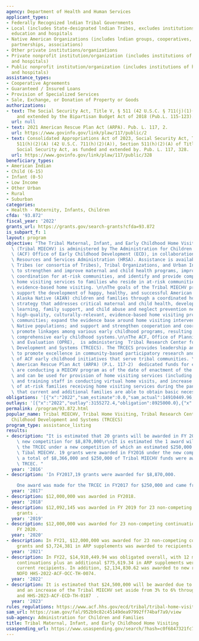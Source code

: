 ```yaml
---
agency: Department of Health and Human Services
applicant_types:
- Federally Recognized lndian Tribal Governments
- Local (includes State-designated lndian Tribes, excludes institutions of higher
  education and hospitals
- Native American Organizations (includes lndian groups, cooperatives, corporations,
  partnerships, associations)
- Other private institutions/organizations
- Private nonprofit institution/organization (includes institutions of higher education
  and hospitals)
- Public nonprofit institution/organization (includes institutions of higher education
  and hospitals)
assistance_types:
- Cooperative Agreements
- Guaranteed / Insured Loans
- Provision of Specialized Services
- Sale, Exchange, or Donation of Property or Goods
authorizations:
- text: The Social Security Act, Title V, § 511 (42 U.S.C. § 711(j)(1)(H), as funded
    and extended by the Bipartisan Budget Act of 2018 (Pub.L. 115-123).
  url: null
- text: 2021 American Rescue Plan Act (ARPA). Pub. L. 117, 2.
  url: https://www.govinfo.gov/link/plaw/117/public/2
- text: Consolidated Appropriations Act of 2023, Social Security Act, Title V, section
    511(h)(2)(A) (42 U.S.C. 711(h)(2)(A)), Section 511(h)(2)(A) of Title V of the
    Social Security Act, as funded and extended by. Pub. L. 117, 328.
  url: https://www.govinfo.gov/link/plaw/117/public/328
beneficiary_types:
- American Indian
- Child (6-15)
- Infant (0-5)
- Low Income
- Other Urban
- Rural
- Suburban
categories:
- Health - Maternity, Infants, Children
cfda: '93.872'
fiscal_year: '2022'
grants_url: https://grants.gov/search-grants?cfda=93.872
is_subpart_f: 1
layout: program
objective: "The Tribal Maternal, Infant, and Early Childhood Home Visiting Program\
  \ (Tribal MIECHV) is administered by The Administration for Children and Families\
  \ (ACF) Office of Early Childhood Development (ECD), in collaboration with the Health\
  \ Resources and Services Administration (HRSA). Assistance is available to eligible\
  \ Tribes (or consortia of Tribes), Tribal Organizations, and Urban Indian Organizations,\
  \ to strengthen and improve maternal and child health programs, improve service\
  \ coordination for at-risk communities, and identify and provide comprehensive evidence-based\
  \ home visiting services to families who reside in at-risk communities through implementing\
  \ evidence-based home visiting. \n\nThe goals of the Tribal MIECHV program are to:\
  \ support the development of happy, healthy, and successful American Indian and\
  \ Alaska Native (AIAN) children and families through a coordinated home visiting\
  \ strategy that addresses critical maternal and child health, development, early\
  \ learning, family support, and child abuse and neglect prevention needs; implement\
  \ high-quality, culturally-relevant, evidence-based home visiting programs in AIAN\
  \ communities; expand the evidence base around home visiting interventions with\
  \ Native populations; and support and strengthen cooperation and coordination and\
  \ promote linkages among various early childhood programs, resulting in coordinated,\
  \ comprehensive early childhood systems.\n\nThe ACF, Office of Planning, Research\
  \ and Evaluation (OPRE),  is administering  Tribal Research Center for Early Childhood\
  \ Development and Systems (TRCECS). The TRCECS provides leadership and collaboration\
  \ to promote excellence in community-based participatory research and evaluation\
  \ of ACF early childhood initiatives that serve tribal communities. \n\n\nThe 2021\
  \ American Rescue Plan Act (ARPA) (P.L. 117-2)  dedicated funds for entities that\
  \ are conducting a MIECHV program as of the date of enactment of the legislation\
  \ and can be used for provision of home visiting services (including virtual visits),\
  \ and training staff in conducting virtual home visits, and increase the number\
  \ of at-risk families receiving home visiting services during the pandemic and ensure\
  \ that current and additional families are able to obtain basic necessities."
obligations: '[{"x":"2022","sam_estimate":0.0,"sam_actual":14910449.96,"usa_spending_actual":15760447.67},{"x":"2023","sam_estimate":24500000.0,"sam_actual":0.0,"usa_spending_actual":26586132.99},{"x":"2024","sam_estimate":30475000.0,"sam_actual":0.0,"usa_spending_actual":29924877.57}]'
outlays: '[{"x":"2022","outlay":3155272.4,"obligation":8925000.0},{"x":"2023","outlay":13299142.36,"obligation":49334500.26},{"x":"2024","outlay":0.0,"obligation":3010944.0}]'
permalink: /program/93.872.html
popular_name: Tribal MIECHV, Tribal Home Visiting, Tribal Research Center for Early
  Childhood Development and Systems (TRCECS)
program_type: assistance_listing
results:
- description: "It is estimated that 20 grants will be awarded in FY 2016 under a\
    \ new competition for $8,870,000\r\nIt is estimated the 1 award will be made for\
    \ the TRCEC under a new competition of which an estimated $250,000 will come from\
    \ Tibal MIECHV. 19 grants were awarded in FY2016 under the new competition for\
    \ a total of $8,366,000 and $250,000 of Tribal MIECHV funds were awarded for the\
    \ TRCEC. "
  year: '2016'
- description: 'In FY2017,19 grants were awarded for $8,870,000.

    One award was made for the TRCEC in FY2017 for $250,000 and came from Tribal MIECHV.'
  year: '2017'
- description: $12,000,000 was awarded in FY2018.
  year: '2018'
- description: $12,092,145 was awarded in FY 2019 for 23 non-competing continuation
    grants .
  year: '2019'
- description: $12,000,000 was awarded for 23 non-competing continuation grants in
    FY 2020.
  year: '2020'
- description: In FY21, $12,000,000 was awarded for 23 non-competing continuation
    grants and $3,724,381 in ARP supplements was awarded to recipients.
  year: '2021'
- description: In FY22, $14,910,449.94 was obligated overall, with 12 million in non-competing
    continuations plus an additional $775,619.34 in ARP supplements were awarded to
    current recipients. In addition, $2,134,830.62 was awarded to new recipients through
    NOFO HHS-2022-ACF-OCC-TH-0074.
  year: '2022'
- description: It is estimated that $24,500,000 will be awarded due to MIECHV reauthorization
    and an increase of the Tribal MIECHV set aside from 3% to 6% through NOFO's HHS-2023-ACF-ECD-TH-0241
    and HHS-2023-ACF-ECD-TH-0187  .
  year: '2023'
rules_regulations: https://www.acf.hhs.gov/ecd/tribal/tribal-home-visiting
sam_url: https://sam.gov/fal/952b9c82c45149dea97992ff74baf7a9/view
sub-agency: Administration for Children and Families
title: Tribal Maternal, Infant, and Early Childhood Home Visiting
usaspending_url: https://www.usaspending.gov/search/?hash=c0f6847321fc70d3d4c7be977a4e6857
---
```

